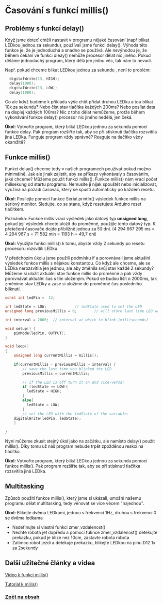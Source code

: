 # Časování s funkcí millis()

## Problémy s funkcí delay()
Když jsme doteď chtěli nastavit v programu nějaké časování (např blikat LEDkou jednou za sekundu), používali jsme funkci delay(). Výhoda této funkce je, že je jednoduchá a snadno se používá. Ale nevýhodou je, že během čekání ve funkci dleay() nemůže procesor dělat nic jiného. Pokud děláme jednoduchý program, který dělá jen jednu věc, tak nám to nevadí.

Např. pokud chceme blikat  LEDkou jednou za sekundu , není to problém:

```C
  digitalWrite(13, HIGH);
  delay(1000);
  digitalWrite(13, LOW);
  delay(1000);
```

Co ale když budeme k příkladu výše chtít přidat druhou LEDku a tou blikat 10x za sekundu? Nebo číst stav tlačítka každých 200ms? Nebo posílat data na displej každých 100ms? Nic z toho dělat nemůžeme, protže během vykonávání funkce delay() procesor nic jiného nedělá, jen čeká.

**Úkol:** Vytvořte program, který bliká LEDkou jednou za sekundu pomocí funkce delay. Pak program rozšiřte tak, aby se při stisknutí tlačítka rozsvítila jiná LEDka. Funguje program vždy správně? Reaguje na tlačítko vždy okamžitě? 


## Funkce millis()

Funkci delay() chceme tedy v našich programech používat pokud možno minimálně. Jak ale jinak zajistit, aby se příkazy vykonávaly s časováním, jaké chceme? Můžeme použít funkci millis(). Funkce millis() nám vrací počet milisekung od startu programu. Nemusíte ji nijak spouštět nebo inicializovat, využívá na pozadí časovač, který se spustí automaticky po každém resetu.

**Úkol:** Posílejte pomocí funkce Serial.println() výsledek funkce millis na sériový monitor. Sledujte, co se stane, když resetujete Arduino reset tlačítkem.

Poznámka: Funkce millis vrací výsledek jako datový typ **unsigned long**, pokud její výsledek chcete uložit do proměnné, použijte tento datový typ. K přetečení časovače dojde přibližně jednou za 50 dní. (4 294 967 295 ms = 4 294 967 s = 71 582 min = 1193 h = 49,7 dní)

**Úkol:** Využijte funkci millis() k tomu, abyste vždy 2 sekundy po resetu procesoru rozsvítili LEDku

V předchozím úkolu jsme použili podmínku if a porovnávali jsme aktuální výsledek funkce millis s nějakou konstantou. Co když ale chceme, ale se LEDka nerozsvítila jen jednou, ale aby změnila svůj stav každé 2 sekundy? Můžeme si uložit aktuální stav funkce millis do proměnné a pak vždy porovnávat aktuální čas s tím uloženým. Pokud se budou lišit o 2000ms, tak změníme stav LEDky a zase si uložíme do proměnné čas posledního bliknutí.

```C
const int ledPin =  12;

int ledState = LOW;             // ledState used to set the LED
unsigned long previousMillis = 0;        // will store last time LED was updated

int interval = 2000;  // interval at which to blink (milliseconds)

void setup() {
	pinMode(ledPin, OUTPUT);    
}

void loop()
{
	unsigned long currentMillis = millis();
	
	if(currentMillis - previousMillis > interval) {
    	// save the last time you blinked the LED 
    	previousMillis = currentMillis;   

    	// if the LED is off turn it on and vice-versa:
    	if (ledState == LOW){
    	  ledState = HIGH;
		}
    	else{
    	  ledState = LOW;
		}
    	// set the LED with the ledState of the variable:
    digitalWrite(ledPin, ledState);
    }
	
}
```

Nyní můžeme zkusit stejný úkol jako na začátku, ale namísto delay() použít millis(). Díky tomu už náš program nebude trpět zpožděnou reakcí na tlačítko.

**Úkol:** Vytvořte program, který bliká LEDkou jednou za sekundu pomocí funkce millis(). Pak program rozšiřte tak, aby se při stisknutí tlačítka rozsvítila jiná LEDka. 


## Multitasking
Způsob použití funkce millis(), který jsme si ukázali, umožní našemu programu dělat multitasking, tedy věnovat se více věcem "najednou".

**Úkol:** Blikejte dvěma LEDkami, jednou s frekvencí 1Hz, druhou s frekvencí 0 se dvěma ledkama
- Nadefinujte si vlastní funkci zmer_vzdalenost()
- Nechte robota jet dopředu a pomocí fuknce zmer_vzdalenost() detekujte prekazku, pokud je blize nez 10cm, zastavte robota robota
- Zatimco robot jezdi a detekuje prekazku, blikejte LEDkou na pinu D12 1x za 2sekundy




## Další užitečné články a videa

[Video k funkci millis()](https://www.youtube.com/watch?v=BYKQ9rk0FEQ&ab_channel=ProgrammingElectronicsAcademy)

[Tutorial k millis()](https://bastlirna.hwkitchen.cz/arduino-zaklady-blikani-bez-funkce-delay/)


### [Zpět na obsah](README.md)
